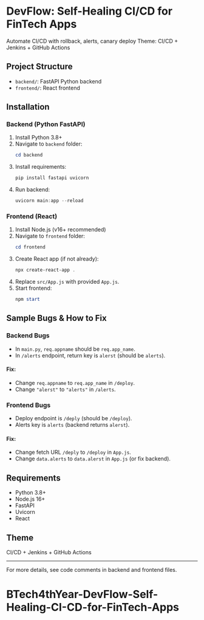 # DevFlow: Self-Healing CI/CD for FinTech Apps

Automate CI/CD with rollback, alerts, canary deploy
Theme: CI/CD + Jenkins + GitHub Actions

## Project Structure
- `backend/`: FastAPI Python backend
- `frontend/`: React frontend

## Installation

### Backend (Python FastAPI)
1. Install Python 3.8+
2. Navigate to `backend` folder:
	```powershell
	cd backend
	```
3. Install requirements:
	```powershell
	pip install fastapi uvicorn
	```
4. Run backend:
	```powershell
	uvicorn main:app --reload
	```

### Frontend (React)
1. Install Node.js (v16+ recommended)
2. Navigate to `frontend` folder:
	```powershell
	cd frontend
	```
3. Create React app (if not already):
	```powershell
	npx create-react-app .
	```
4. Replace `src/App.js` with provided `App.js`.
5. Start frontend:
	```powershell
	npm start
	```

## Sample Bugs & How to Fix

### Backend Bugs
- In `main.py`, `req.appname` should be `req.app_name`.
- In `/alerts` endpoint, return key is `alerst` (should be `alerts`).

#### Fix:
- Change `req.appname` to `req.app_name` in `/deploy`.
- Change `"alerst"` to `"alerts"` in `/alerts`.

### Frontend Bugs
- Deploy endpoint is `/deply` (should be `/deploy`).
- Alerts key is `alerts` (backend returns `alerst`).

#### Fix:
- Change fetch URL `/deply` to `/deploy` in `App.js`.
- Change `data.alerts` to `data.alerst` in `App.js` (or fix backend).

## Requirements
- Python 3.8+
- Node.js 16+
- FastAPI
- Uvicorn
- React

## Theme
CI/CD + Jenkins + GitHub Actions

---
For more details, see code comments in backend and frontend files.
# BTech4thYear-DevFlow-Self-Healing-CI-CD-for-FinTech-Apps